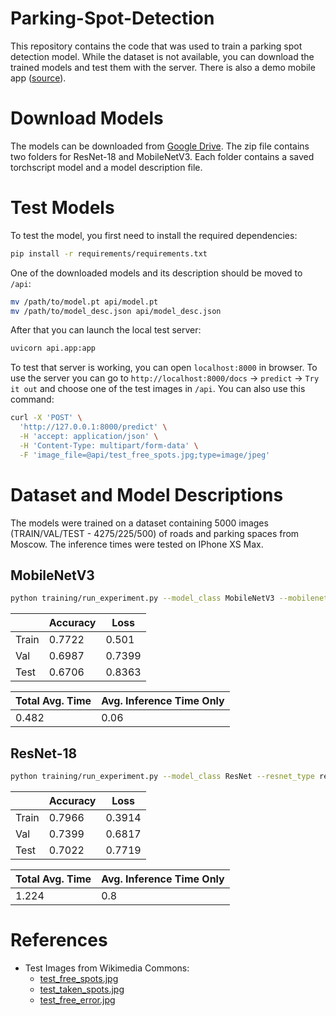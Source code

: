 # Parking-Spot-Detection

This repository contains the code that was used to train a parking spot detection model. While the dataset is not available, you can download the trained models and test them with the server. There is also a demo mobile app ([source](`https://gitlab.com/avshon1/mlparking`)).

# Download Models

The models can be downloaded from [Google Drive](`https://drive.google.com/file/d/1wUYoObciki2CjEBCQ5eKP95q40X78fKZ/view?usp=sharing`). The zip file contains two folders for ResNet-18 and MobileNetV3. Each folder contains a saved torchscript model and a model description file.

# Test Models

To test the model, you first need to install the required dependencies:

```sh
pip install -r requirements/requirements.txt
```

One of the downloaded models and its description should be moved to `/api`:

```sh
mv /path/to/model.pt api/model.pt
mv /path/to/model_desc.json api/model_desc.json
```

After that you can launch the local test server:
```sh
uvicorn api.app:app
```

To test that server is working, you can open `localhost:8000` in browser. To use the server you can go to `http://localhost:8000/docs` -> `predict` -> `Try it out` and choose one of the test images in `/api`. You can also use this command:

```sh
curl -X 'POST' \
  'http://127.0.0.1:8000/predict' \
  -H 'accept: application/json' \
  -H 'Content-Type: multipart/form-data' \
  -F 'image_file=@api/test_free_spots.jpg;type=image/jpeg'
```

# Dataset and Model Descriptions

The models were trained on a dataset containing 5000 images (TRAIN/VAL/TEST - 4275/225/500) of roads and parking spaces from Moscow. The inference times were tested on IPhone XS Max.

## MobileNetV3

```sh
python training/run_experiment.py --model_class MobileNetV3 --mobilenetv3_size=small --use_torchvision_model --data_class ParkingSpots --optimizer AdamW --lr 0.00035 --weight_decay 0.25 --gpus 1 --precision 16 --use_local --max_epochs 16 --batch_size 64 --seed 0 --num_workers 8 --color_jitter 0.3 --horizontal_flip --degrees_affine 30 --translate_affine 0.25 --scale_margin_affine 0.3 --shear_affine 5 --lr_scheduler OneCycleLR --random_erasing  --es_patience 30 --save_torchscript
```


|      |Accuracy| Loss |
|------|--------|------|
|Train | 0.7722 |0.501 |
|Val   | 0.6987 |0.7399|
|Test  | 0.6706 |0.8363|

| Total Avg. Time | Avg. Inference Time Only |
|--------|------|
| 0.482 |0.06 |


## ResNet-18

```sh
python training/run_experiment.py --model_class ResNet --resnet_type resnet18 --use_torchvision_model --data_class ParkingSpots --optimizer AdamW --lr 0.00035 --weight_decay 0.25 --gpus 1 --precision 16 --use_local --max_epochs 15 --batch_size 42 --seed 0 --num_workers 4 --color_jitter 0.3 --horizontal_flip --degrees_affine 30 --translate_affine 0.25 --scale_margin_affine 0.4 --shear_affine 5 --lr_scheduler OneCycleLR --random_erasing --use_lr_monitor --es_patience 30 --save_torchscript
```

|      |Accuracy| Loss |
|------| ------ | ---- |
|Train | 0.7966 |0.3914|
|Val   | 0.7399 |0.6817|
|Test  | 0.7022 |0.7719|

| Total Avg. Time | Avg. Inference Time Only |
|--------|------|
| 1.224 |0.8 |

# References

- Test Images from Wikimedia Commons:
  - [test_free_spots.jpg](https://commons.wikimedia.org/wiki/File:20200925-parking-lined-perpendicular-large.jpg)
  - [test_taken_spots.jpg](https://commons.wikimedia.org/wiki/File:20200925-parking-unlined-perpendicular.jpg)
  - [test_free_error.jpg](https://commons.wikimedia.org/wiki/File:Hameau_des_Renaudi%C3%A8res,_Carquefou_-_01.jpg)